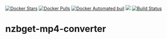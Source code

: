 [![Docker Stars](https://img.shields.io/docker/stars/frankgnl/nzbget-mp4-converter.svg)](https://hub.docker.com/r/frankgnl/nzbget-mp4-converter/) [![Docker Pulls](https://img.shields.io/docker/pulls/frankgnl/nzbget-mp4-converter.svg)](https://hub.docker.com/r/frankgnl/nzbget-mp4-converter/) [![Docker Automated buil](https://img.shields.io/docker/automated/frankgnl/nzbget-mp4-converter.svg)](https://hub.docker.com/r/frankgnl/nzbget-mp4-converter/) [![](https://images.microbadger.com/badges/image/frankgnl/nzbget-mp4-converter.svg)](https://microbadger.com/images/frankgnl/nzbget-mp4-converter "Get your own image badge on microbadger.com") [![Build Status](https://travis-ci.org/FrankGNL/nzbget-mp4-converter.svg?branch=master)](https://travis-ci.org/FrankGNL/nzbget-mp4-converter)

# nzbget-mp4-converter
